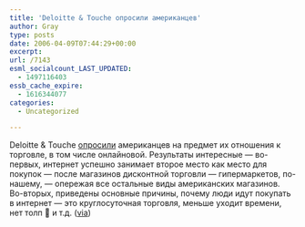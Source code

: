 ```yaml
---
title: 'Deloitte & Touche опросили американцев'
author: Gray
type: posts
date: 2006-04-09T07:44:29+00:00
excerpt:
url: /7143
esml_socialcount_LAST_UPDATED:
  - 1497116403
essb_cache_expire:
  - 1616344077
categories:
  - Uncategorized

---
```








Deloitte & Touche <a href="http://www.centerformediaresearch.com/cfmr_brief.cfm?fnl=051130" target="_blank">опросили</a> американцев на предмет их отношения к торговле, в том числе онлайновой. Результаты интересные &#8212; во-первых, интернет успешно занимает второе место как место для покупок &#8212; после магазинов дисконтной торговли &#8212; гипермаркетов, по-нашему, &#8212; опережая все остальные виды американских магазинов.  
Во-вторых, приведены основные причины, почему люди идут покупать в интернет &#8212; это круглосуточная торговля, меньше уходит времени, нет толп 🙂 и т.д. (<a href="http://blogs.zdnet.com/ITFacts/?p=10586&#038;part=rss&#038;tag=feed&#038;subj=zdblog" target="_blank">via</a>)